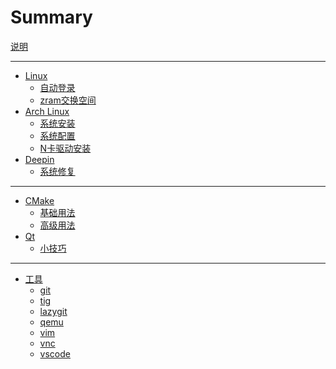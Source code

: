 # Summary

[说明](README.md)

---
- [Linux]()
  - [自动登录](linux/auto-login.md)
  - [zram交换空间](linux/zram.md)
- [Arch Linux](archlinux/README.md)
  - [系统安装](archlinux/install.md)
  - [系统配置](archlinux/config.md)
  - [N卡驱动安装](archlinux/install-nvidia.md)
- [Deepin]()
  - [系统修复](deepin/repair-system.md)
---
- [CMake](cmake/README.md)
  - [基础用法](cmake/basic.md)
  - [高级用法](cmake/advanced.md)
- [Qt]()
  - [小技巧](qt/tips.md)
---
- [工具]()
  - [git](tools/git.md)
  - [tig](tools/tig.md)
  - [lazygit](tools/lazygit.md)
  - [qemu](tools/qemu.md)
  - [vim](tools/vim.md)
  - [vnc](tools/vnc.md)
  - [vscode](tools/vscode.md)
